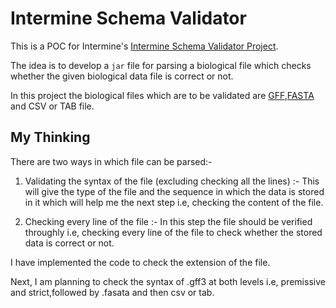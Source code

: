# Intermine Schema Validator

This is a POC for Intermine's [Intermine Schema Validator Project](http://intermine.org/gsoc/project-ideas/2019/#intermine-schema-validator).

The idea is to develop a `jar` file for parsing a biological file which checks whether the given biological data file is correct or not.

In this project the biological files which are to be validated are [GFF](https://www.ensembl.org/info/website/upload/gff.html),[FASTA](https://en.wikipedia.org/wiki/FASTA_format) and CSV or TAB file.

## My Thinking

There are two ways in which file can be parsed:-

1. Validating the syntax of the file (excluding checking all the lines) :- This will give the type of the file and the sequence in which the data is stored in it which will help me the next step i.e, checking the content of the file.

2. Checking every line of the file :- In this step the file should be verified throughly i.e, checking every line of the file to check whether the stored data is correct or not.


I have implemented the code to check the extension of the file.

Next, I am planning to check the syntax of .gff3 at both levels i.e, premissive and strict,followed by .fasata and then csv or tab.